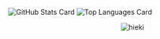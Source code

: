 ![GitHub Stats Card](https://github-readme-stats.vercel.app/api?username=hieki&count_private=true&theme=cobalt)
![Top Languages Card](https://github-readme-stats.vercel.app/api/top-langs/?username=hieki&layout=compact&theme=cobalt)
<div align="center">
    <img src="https://count.getloli.com/get/@hieki?theme=rule34" alt="hieki" />
</div>
